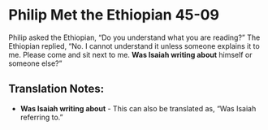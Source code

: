 Philip Met the Ethiopian 45-09
================================


Philip asked the Ethiopian, “Do you understand what you are reading?”
The Ethiopian replied, “No. I cannot understand it unless someone
explains it to me. Please come and sit next to me. **Was Isaiah writing
about** himself or someone else?”

Translation Notes:
------------------

-   **Was Isaiah writing about** - This can also be translated as, “Was
    Isaiah referring to.”


